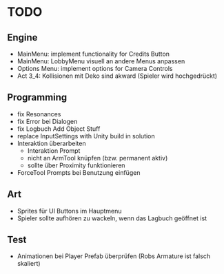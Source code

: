 # TODO
## Engine
- MainMenu: implement functionality for Credits Button
- MainMenu: LobbyMenu visuell an andere Menus anpassen
- Options Menu: implement options for Camera Controls
- Act 3_4: Kollisionen mit Deko sind akward (Spieler wird hochgedrückt)

## Programming
- fix Resonances
- fix Error bei Dialogen
- fix Logbuch Add Object Stuff
- replace InputSettings with Unity build in solution
- Interaktion überarbeiten
	- Interaktion Prompt
	- nicht an ArmTool knüpfen (bzw. permanent aktiv)
	- sollte über Proximity funktionieren
- ForceTool Prompts bei Benutzung einfügen

## Art
- Sprites für UI Buttons im Hauptmenu
- Spieler sollte aufhören zu wackeln, wenn das Lagbuch geöffnet ist

## Test
- Animationen bei Player Prefab überprüfen (Robs Armature ist falsch skaliert)